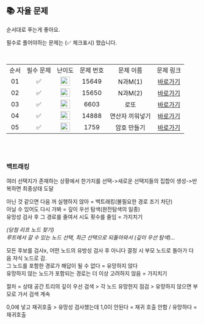 ## 📚 자율 문제

순서대로 푸는게 좋아요.

필수로 풀어야하는 문제는 (✅ 체크표시) 했습니다.

<br/>
<table>
  <tr>
    <td align="center">순서</td>
    <td align="center">필수 문제</td>
    <td align="center">난이도</td>
    <td align="center">문제 번호</td>
    <td align="center">문제 이름</td>
    <td align="center">문제 링크</td>
  </tr>
  <tr>
    <td align="center">01</td>
    <td align="center">✅</td>
    <td align="center"><img height="23px" width="25px" src="https://d2gd6pc034wcta.cloudfront.net/tier/8.svg"></td>
    <td align="center">15649</td>
    <td align="center">N과M(1)</td>
    <td align="center"><a href="https://www.acmicpc.net/problem/15649">바로가기</a></td>
  </tr>
    <tr>
    <td align="center">02</td>
    <td align="center">✅</td>
    <td align="center"><img height="23px" width="25px" src="https://d2gd6pc034wcta.cloudfront.net/tier/8.svg"></td>
    <td align="center">15650</td>
    <td align="center">N과M(2)</td>
    <td align="center"><a href="https://www.acmicpc.net/problem/15650">바로가기</a></td>
  </tr>
  <tr>
    <td align="center">03</td>
    <td align="center">✅</td>
    <td align="center"><img height="23px" width="25px" src="https://d2gd6pc034wcta.cloudfront.net/tier/9.svg"></td>
     <td align="center">6603</td>
    <td align="center">로또</td>
    <td align="center"><a href="https://www.acmicpc.net/problem/6603">바로가기</a></td>
  </tr>
    <tr>
    <td align="center">04</td>
    <td align="center">✅</td>
    <td align="center"><img height="23px" width="25px" src="https://d2gd6pc034wcta.cloudfront.net/tier/10.svg"></td>
    <td align="center">14888</td>
    <td align="center">연산자 끼워넣기</td>
    <td align="center"><a href="https://www.acmicpc.net/problem/14888">바로가기</a></td>
  </tr>
  <tr>
    <td align="center">05</td>
    <td align="center">✅</td>
    <td align="center"><img height="23px" width="25px" src="https://d2gd6pc034wcta.cloudfront.net/tier/11.svg"></td>
    <td align="center">1759</td>
    <td align="center">암호 만들기</td>
    <td align="center"><a href="https://www.acmicpc.net/problem/1759">바로가기</a></td>
  </tr>
</table>
<br/><br/>

### 백트래킹
여러 선택지가 존재하는 상황에서 한가지를 선택->새로운 선택지들의 집합이 생성->반복하면 최종상태 도달   
  
아닌 것 같으면 다음 꺼 실행하지 않아 = 백트래킹(불필요한 경로 조기 차단)  
아닐 수 있어도 다시 가봐 = 깊이 우선 탐색(완전탐색의 일종)  
유망성 검사 후 그 경로를 줄여서 시도 횟수를 줄임 = 가지치기  
  
  
*(당첨 리프 노드 찾기)  
루트에서 갈 수 있는 노드 선택, 최근 선택으로 되돌아와서 (깊이 우선 탐색)...*  
  
모든 후보를 검사x, 어떤 노드의 유방성 검사 후 아니다 결정 시 부모 노드로 돌아가 다음 자식 노드로 감.  
그 노드를 포함한 경로가 해답이 될 수 없다 = 유망하지 않다  
유망하지 않는 노드가 포함되는 경로는 더 이상 고려하지 않음 = 가지치기  
  
절차 = 상태 공간 트리의 깊이 우선 검색 > 각 노드 유망한지 점검 > 유망하지 않으면 부모로 가서 검색 계속  
  
0,0에 넣고 재귀호출 > 유망성 검사했는데 1,0이 안된다 = 재귀 호출 안함 / 유망하다 = 재귀호출  
